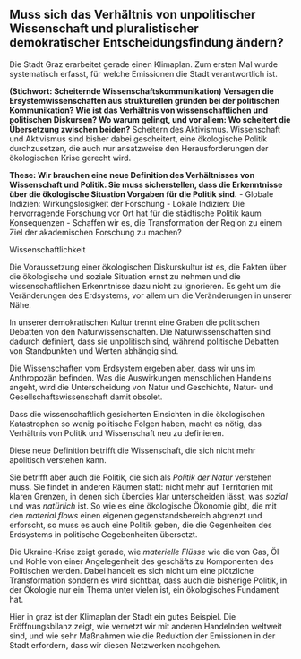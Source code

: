 ## Muss sich das Verhältnis von unpolitischer Wissenschaft und pluralistischer demokratischer Entscheidungsfindung ändern?


Die Stadt Graz erarbeitet gerade einen Klimaplan. Zum ersten Mal wurde systematisch erfasst, für welche Emissionen die Stadt verantwortlich ist.

 **(Stichwort: Scheiternde Wissenschaftskommunikation) Versagen die Ersystemwissenschaften aus strukturellen gründen bei der politischen Kommunikation? Wie ist das Verhältnis von wissenschaftlichen und politischen Diskursen? Wo warum gelingt, und vor allem: Wo scheitert die Übersetzung zwischen beiden?** Scheitern des Aktivismus. Wissenschaft und Aktivismus sind bisher dabei gescheitert, eine ökologische Politik durchzusetzen, die auch nur ansatzweise den Herausforderungen der ökologischen Krise gerecht wird.

**These: Wir brauchen eine neue Definition des Verhältnisses von Wissenschaft und Politik. Sie muss sicherstellen, dass die Erkenntnisse über die ökologische Situation Vorgaben für die Politik sind.**
         - Globale Indizien: Wirkungslosigkeit der Forschung
         - Lokale Indizien: Die hervorragende Forschung vor Ort hat für die städtische Politik kaum Konsequenzen
         - Schaffen wir es, die Transformation der Region zu einem Ziel der akademischen Forschung zu machen?

 Wissenschaftlichkeit

Die Voraussetzung einer ökologischen Diskurskultur ist es, die Fakten über die ökologische und soziale Situation ernst zu nehmen und die wissenschaftlichen Erkenntnisse dazu nicht zu ignorieren. Es geht um die Veränderungen des Erdsystems, vor allem um die Veränderungen in unserer Nähe.

In unserer demokratischen Kultur trennt eine Graben die politischen Debatten von den Naturwissenschaften. Die Naturwissenschaften sind dadurch definiert, dass sie unpolitisch sind, während politische Debatten von Standpunkten und Werten abhängig sind.

Die Wissenschaften vom Erdsystem ergeben aber, dass wir uns im Anthropozän befinden. Was die Auswirkungen menschlichen Handelns angeht, wird die Unterscheidung von Natur und Geschichte, Natur- und Gesellschaftswissenschaft damit obsolet. 

Dass die wissenschaftlich gesicherten Einsichten in die ökologischen Katastrophen so wenig politische Folgen haben, macht es nötig, das Verhältnis von Politik und Wissenschaft neu zu definieren. 

Diese neue Definition betrifft die Wissenschaft, die sich nicht mehr apolitisch verstehen kann. 

Sie betrifft aber auch die Politik, die sich als *Politik der Natur* verstehen muss. Sie findet in anderen Räumen statt: nicht mehr auf Territorien mit klaren Grenzen, in denen sich überdies klar unterscheiden lässt, was *sozial* und was *natürlich* ist. So wie es eine ökologische Ökonomie gibt, die mit den *material flows* einen eigenen gegenstandsbereich abgrenzt und erforscht, so muss es auch eine Politik geben, die die Gegenheiten des Erdsystems in politische Gegebenheiten übersetzt. 

Die Ukraine-Krise zeigt gerade, wie *materielle Flüsse* wie die von Gas, Öl und Kohle von einer Angelegenheit des geschäfts zu Komponenten des Politischen werden. Dabei handelt es sich nicht um eine plötzliche Transformation sondern es wird sichtbar, dass auch die bisherige Politik, in der Ökologie nur ein Thema unter vielen ist, ein ökologisches Fundament hat. 

Hier in graz ist der Klimaplan der Stadt ein gutes Beispiel. Die Eröffnungsbilanz zeigt, wie vernetzt wir mit anderen Handelnden weltweit sind, und wie sehr Maßnahmen wie die Reduktion der Emissionen in der Stadt erfordern, dass wir diesen Netzwerken nachgehen. 

